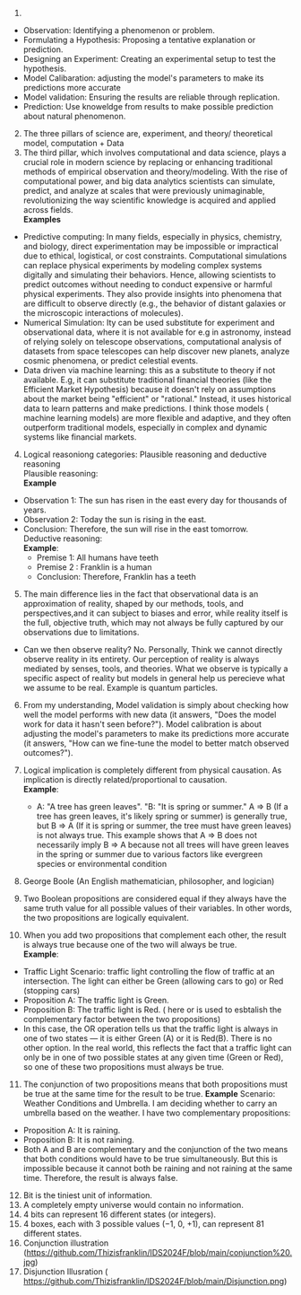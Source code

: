 1)
+ Observation: Identifying a phenomenon or problem.  
+ Formulating a Hypothesis: Proposing a tentative explanation or prediction.  
+ Designing an Experiment: Creating an experimental setup to test the hypothesis.  
+ Model Calibaration: adjusting the model's parameters to make its predictions more accurate   
+ Model validation: Ensuring the results are reliable through replication.  
+ Prediction: Use knoweldge from results to make possible prediction about natural phenomenon.  
2) The three pillars of science are, experiment, and theory/ theoretical model, computation + Data
3) The third pillar, which involves computational and data science, plays a crucial role in modern science by replacing or enhancing traditional methods of empirical observation and theory/modeling. With the rise of computational power, and big data analytics scientists can simulate, predict, and analyze at scales that were previously unimaginable, revolutionizing the way scientific knowledge is acquired and applied across fields.  
  **Examples**
  + Predictive computing: In many fields, especially in physics, chemistry, and biology, direct experimentation may be impossible or impractical due to ethical, logistical, or cost constraints. Computational simulations can replace physical experiments by modeling complex systems digitally and simulating their behaviors. Hence, allowing scientists to predict outcomes without needing to conduct expensive or harmful physical experiments. They also provide insights into phenomena that are difficult to observe directly (e.g., the behavior of distant galaxies or the microscopic interactions of molecules).
  + Numerical Simulation:  Ity can be used substitute for experiment and observational data, where it is not available for e.g in astronomy, instead of relying solely on telescope observations, computational analysis of datasets from space telescopes can help discover new planets, analyze cosmic phenomena, or predict celestial events.
  + Data driven via machine learning: this as a substitute to theory if not available. E.g, it can substitute traditional financial theories (like the Efficient Market Hypothesis) because it doesn't rely on assumptions about the market being "efficient" or "rational." Instead, it uses historical data to learn patterns and make predictions. I think those models ( machine learning models) are more flexible and adaptive, and they often outperform traditional models, especially in complex and dynamic systems like financial markets.  
4) Logical reasoniong categories: Plausible reasoning and deductive reasoning   
 Plausible reasoning:   
  **Example**
+ Observation 1: The sun has risen in the east every day for thousands of years.
+ Observation 2: Today the sun is rising in the east.
+ Conclusion: Therefore, the sun will rise in the east tomorrow.  
      Deductive reasoning:  
    **Example**:
    + Premise 1:  All humans have teeth 
    + Premise 2 : Franklin is a human  
    + Conclusion: Therefore, Franklin has a teeth    
 5)  The main difference lies in the fact that observational data is an approximation of reality, shaped by our methods, tools, and perspectives,and it can subject to biases and error, while reality itself is the full, objective truth, which may not always be fully captured by our observations due to limitations.
+  Can we then observe reality? No. Personally,  Think we cannot directly observe reality in its entirety. Our perception of reality is always mediated by senses, tools, and theories. What we observe is typically a specific aspect of reality  but models in general help us perecieve what we assume to be real. Example is quantum particles. 
  6)  From my understanding, Model validation is  simply about checking how well the model performs with new data (it answers, "Does the model work for data it hasn't seen before?").
Model calibration is about adjusting the model's parameters to make its predictions more accurate (it answers, "How can we fine-tune the model to better match observed outcomes?").



7) Logical implication is completely different from physical causation. As implication is directly related/proportional to causation.   
    **Example**:
   +  A: "A tree has green leaves". "B: "It is spring or summer."  A ⇒ B (If a tree has green leaves, it's likely spring or summer) is generally true, but B ⇒ A (If it is spring or summer, the tree must have green leaves) is not always true. This example shows that A ⇒ B does not necessarily imply B ⇒ A because not all trees will have green leaves in the spring or summer due to various factors like evergreen species or environmental condition
 8)  George Boole (An English mathematician, philosopher, and logician)
 9)  Two Boolean propositions are considered equal if they always have the same truth value for all possible values of their variables. In other words, the two propositions are logically equivalent.
 10)  When you add two propositions that complement each other, the result is always true because one of the two will always be true.  
    **Example**:   
 +   Traffic Light Scenario: traffic light controlling the flow of traffic at an intersection. The light can either be Green (allowing cars to go) or Red (stopping cars)
 +   Proposition A: The traffic light is Green.
 +   Proposition B: The traffic light is Red.  ( here or is used to esbtalish the complementary factor between the two propositions)
 +   In this case, the OR operation tells us that the traffic light is always in one of two states — it is either Green (A) or it is Red(B). There is no other option. In the real world, this reflects the fact that a traffic light can only be in one of two possible states at any given time (Green or Red), so one of these two propositions must always be true.  
  11)  The conjunction of two propositions means that both propositions must be true at the same time for the result to be true.
     **Example**
Scenario: Weather Conditions and Umbrella. I am deciding whether to carry an umbrella based on the weather. I have two complementary propositions:
+ Proposition A: It is raining.
+ Proposition B: It is not raining.
+ Both A and B are complementary and the conjunction of the two means that both conditions would have to be true simultaneously. But this is impossible because it cannot both be raining and not raining at the same time. Therefore, the result is always false.  
12) Bit is the tiniest unit of information.   
13) A completely empty universe would contain no information.  
14) 4 bits can represent 16 different states (or integers).  
15) 4 boxes, each with 3 possible values (−1, 0, +1), can represent 81 different states.  
16) Conjunction illustration (https://github.com/Thizisfranklin/IDS2024F/blob/main/conjunction%20.jpg)  
17) Disjunction Illusration  ( https://github.com/Thizisfranklin/IDS2024F/blob/main/Disjunction.png)  


